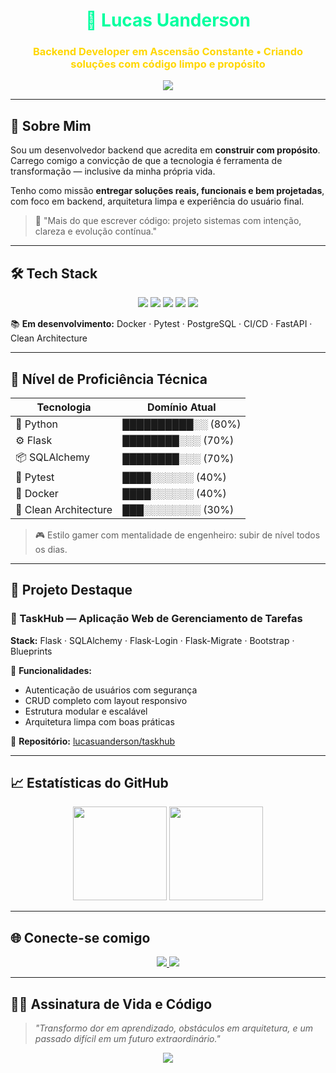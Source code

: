 <h1 align="center" style="color:#00FF9F">🧠 Lucas Uanderson</h1>
<h3 align="center" style="color:#FFD700">Backend Developer em Ascensão Constante • Criando soluções com código limpo e propósito</h3>

<p align="center">
  <img src="https://capsule-render.vercel.app/api?type=waving&color=7E0E15&height=200&section=header&text=Backend%20em%20Evolução!&fontColor=ffffff&fontSize=40&animation=fadeIn" />
</p>

---

## 📌 Sobre Mim

Sou um desenvolvedor backend que acredita em **construir com propósito**. Carrego comigo a convicção de que a tecnologia é ferramenta de transformação — inclusive da minha própria vida.

Tenho como missão **entregar soluções reais, funcionais e bem projetadas**, com foco em backend, arquitetura limpa e experiência do usuário final.

> 🧩 "Mais do que escrever código: projeto sistemas com intenção, clareza e evolução contínua."

---

## 🛠️ Tech Stack

<div align="center">
  <img src="https://img.shields.io/badge/Python-2F2F2F?style=for-the-badge&logo=python&logoColor=00FF9F" />
  <img src="https://img.shields.io/badge/Flask-2F2F2F?style=for-the-badge&logo=flask&logoColor=white" />
  <img src="https://img.shields.io/badge/SQLAlchemy-2F2F2F?style=for-the-badge&logo=sqlalchemy&logoColor=FFD700" />
  <img src="https://img.shields.io/badge/Git-2F2F2F?style=for-the-badge&logo=git&logoColor=FF4500" />
  <img src="https://img.shields.io/badge/Bootstrap-2F2F2F?style=for-the-badge&logo=bootstrap&logoColor=7952B3" />
</div>

📚 **Em desenvolvimento:** Docker · Pytest · PostgreSQL · CI/CD · FastAPI · Clean Architecture

---

## 🔁 Nível de Proficiência Técnica

| Tecnologia           | Domínio Atual         |
|----------------------|------------------------|
| 🐍 Python            | ██████████░░ (80%)     |
| ⚙️ Flask             | ████████░░░ (70%)      |
| 📦 SQLAlchemy        | ████████░░░ (70%)      |
| 🧪 Pytest             | ████░░░░░░ (40%)       |
| 🐳 Docker             | ████░░░░░░ (40%)       |
| 🧱 Clean Architecture | ███░░░░░░░░ (30%)       |

> 🎮 Estilo gamer com mentalidade de engenheiro: subir de nível todos os dias.

---

## 🚀 Projeto Destaque

### 🎯 TaskHub — Aplicação Web de Gerenciamento de Tarefas

**Stack:** Flask · SQLAlchemy · Flask-Login · Flask-Migrate · Bootstrap · Blueprints

🔧 **Funcionalidades:**
- Autenticação de usuários com segurança
- CRUD completo com layout responsivo
- Estrutura modular e escalável
- Arquitetura limpa com boas práticas

📁 **Repositório:** [lucasuanderson/taskhub](https://github.com/lucasuanderson/taskhub)

---

## 📈 Estatísticas do GitHub

<p align="center">
  <img src="https://github-readme-stats.vercel.app/api?username=lucasuanderson&show_icons=true&theme=radical&hide_title=true" height="150"/>
  <img src="https://github-readme-stats.vercel.app/api/top-langs/?username=lucasuanderson&layout=compact&theme=radical" height="150"/>
</p>

---

## 🌐 Conecte-se comigo

<p align="center">
  <a href="https://www.linkedin.com/in/seu-linkedin">
    <img src="https://img.shields.io/badge/LinkedIn-Lucas%20Uanderson-007ACC?style=for-the-badge&logo=linkedin" />
  </a>
  <a href="https://github.com/lucasuanderson">
    <img src="https://img.shields.io/badge/Blog%20Técnico-Em%20Breve-2F2F2F?style=for-the-badge&logo=github&logoColor=FFD700" />
  </a>
</p>

---

## 🧙‍♂️ Assinatura de Vida e Código

> _"Transformo dor em aprendizado, obstáculos em arquitetura, e um passado difícil em um futuro extraordinário."_


<p align="center">
  <img src="https://capsule-render.vercel.app/api?type=waving&color=0B0C10&height=120&section=footer"/>
</p>
